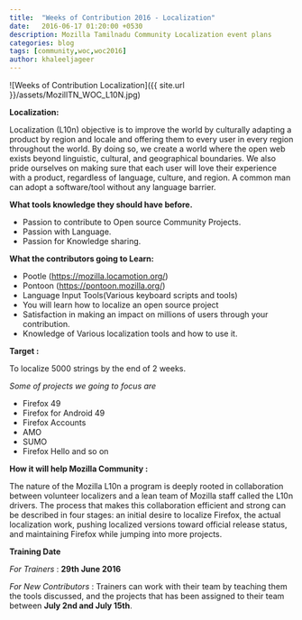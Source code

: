 ```yaml
---
title:  "Weeks of Contribution 2016 - Localization"
date:   2016-06-17 01:20:00 +0530
description: Mozilla Tamilnadu Community Localization event plans
categories: blog
tags: [community,woc,woc2016]
author: khaleeljageer
---
```


![Weeks of Contribution Localization]({{ site.url }}/assets/MozillTN_WOC_L10N.jpg)

**Localization:**

Localization (L10n) objective is to improve the world by culturally adapting a product by region and locale and offering them to every user in every region throughout the world. By doing so, we create a world where the open web exists beyond linguistic, cultural, and geographical boundaries. We also pride ourselves on making sure that each user will love their experience with a product, regardless of language, culture, and region. A common man can adopt a software/tool without any language barrier.

**What tools knowledge they should have before.**

- Passion to contribute to Open source Community Projects.
- Passion with Language.
- Passion for Knowledge sharing.

**What the contributors going to Learn:**

- Pootle  (https://mozilla.locamotion.org/)
- Pontoon (https://pontoon.mozilla.org/)
- Language Input Tools(Various keyboard scripts and tools)
- You will learn how to localize an open source project
- Satisfaction in making an impact on millions of users through your contribution.
- Knowledge of Various localization tools and how to use it.

**Target :**

To localize 5000 strings by the end of 2 weeks.

*Some of projects we going to focus are*

- Firefox 49
- Firefox for Android 49
- Firefox Accounts
- AMO
- SUMO
- Firefox Hello and so on

**How it will help Mozilla Community :**

The nature of the Mozilla L10n a program is deeply rooted in collaboration between volunteer localizers and a lean team of Mozilla staff called the L10n drivers. The process that makes this collaboration efficient and strong can be described in four stages: an initial desire to localize Firefox, the actual localization work, pushing localized versions toward official release status, and maintaining Firefox while jumping into more projects.

**Training Date**

*For Trainers* : **29th June 2016**

*For New Contributors* : Trainers can work with their team by teaching them the tools discussed, and the projects that has been assigned to their team between **July 2nd and July 15th**.
